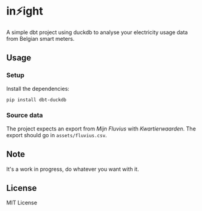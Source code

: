 # in⚡️ight

A simple dbt project using duckdb to analyse your electricity usage data from Belgian smart meters.

## Usage

### Setup

Install the dependencies:

```bash
pip install dbt-duckdb
```

### Source data

The project expects an export from *Mijn Fluvius* with *Kwartierwaarden*. The export should go in `assets/fluvius.csv`.

## Note

It's a work in progress, do whatever you want with it.

## License

MIT License
